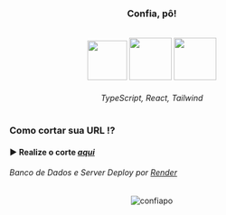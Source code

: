 <h3 align="center">Confia, pô!</h3>

<br>

<div align="center">

  <img width="70px" height="70px" src="https://cdn.jsdelivr.net/gh/devicons/devicon@latest/icons/typescript/typescript-original.svg">
  <img width="75px" height="75px" src="https://cdn.jsdelivr.net/gh/devicons/devicon@latest/icons/react/react-original.svg">
  <img width="75px" height="75px" src="https://cdn.jsdelivr.net/gh/devicons/devicon@latest/icons/tailwindcss/tailwindcss-original.svg">

###### TypeScript, React, Tailwind

#

</div>

### Como cortar sua URL ⁉

#### ▶ Realize o corte *<a href="https://confia-po.onrender.com">aqui</a>*

###### Banco de Dados e Server Deploy por <a href="https://render.com">*Render*</a>

<div align="center">

![confiapo](https://i.imgur.com/oNTYHaX.png)

</div>
